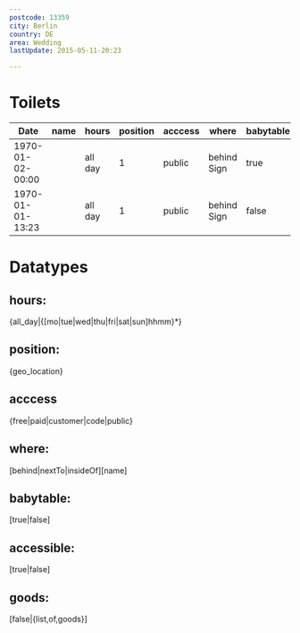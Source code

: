 ```yaml
---
postcode: 13359
city: Berlin
country: DE
area: Wedding
lastUpdate: 2015-05-11-20:23

---
```


# Toilets

|Date|name|hours|position|acccess|where|babytable|accessible|goods|
|----|----|-----|--------|-------|-----|---------|----------|-----|
|1970-01-02-00:00||all day|1|public|behind Sign|true|false|false|
|1970-01-01-13:23||all day|1|public|behind Sign|false|false|false|

# Datatypes

## hours: 
{all_day|{[mo|tue|wed|thu|fri|sat|sun]hhmm}*}

## position: 
{geo_location}

## acccess 
{free|paid|customer|code|public}

## where: 
[behind|nextTo|insideOf][name]

## babytable: 
[true|false]

## accessible: 
[true|false]

## goods: 
[false|{list,of,goods}]
